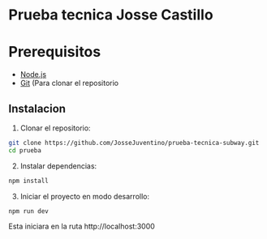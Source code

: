 # Prueba tecnica Josse Castillo


# Prerequisitos
- [Node.js](https://nodejs.org/en/download/)
- [Git](https://git-scm.com/downloads) (Para clonar el repositorio

## Instalacion

1. Clonar el repositorio:

```bash
git clone https://github.com/JosseJuventino/prueba-tecnica-subway.git
cd prueba
```

2. Instalar dependencias:

```bash
npm install
```

3. Iniciar el proyecto en modo desarrollo:

```bash
npm run dev
```

Esta iniciara en la ruta http://localhost:3000
